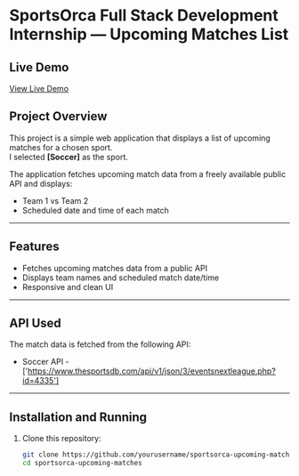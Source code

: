 # SportsOrca Full Stack Development Internship — Upcoming Matches List

## Live Demo

[View Live Demo](https://6839489c5bf7e27aabb32738--fastidious-sunburst-0b9c42.netlify.app/)  


## Project Overview

This project is a simple web application that displays a list of upcoming matches for a chosen sport.  
I selected **[Soccer]** as the sport.

The application fetches upcoming match data from a freely available public API and displays:

- Team 1 vs Team 2  
- Scheduled date and time of each match

---

## Features

- Fetches upcoming matches data from a public API  
- Displays team names and scheduled match date/time  
- Responsive and clean UI  

---

## API Used

The match data is fetched from the following API:  
- Soccer API - ['https://www.thesportsdb.com/api/v1/json/3/eventsnextleague.php?id=4335']

---

## Installation and Running

1. Clone this repository:  
   ```bash
   git clone https://github.com/yourusername/sportsorca-upcoming-matches.git
   cd sportsorca-upcoming-matches
